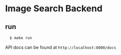 # Image Search Backend

## run

```bash
  $ make run
```

API docs can be found at `http://localhost:8000/docs`

